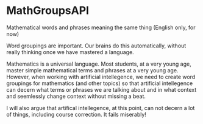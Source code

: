 # MathGroupsAPI

Mathematical words and phrases meaning the same thing (English only, for now)

Word groupings are important. Our brains do this automatically, without really thinking once we have mastered a language. 

Mathematics is a universal language. Most students, at a very young age, master simple mathematical terms and phrases at a very young age. However, when working with artificial intellegence, we need to create word groupings for mathematics (and other topics) so that artificial intellegence can decern what terms or phrases we are talking about and in what context and seemlessly change context without missing a beat. 

I will also argue that artifical intellegence, at this point, can not decern a lot of things, including course correction. It fails miserably!